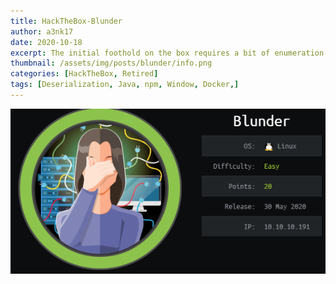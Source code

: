 ```yaml
---
title: HackTheBox-Blunder
author: a3nk17
date: 2020-10-18 
excerpt: The initial foothold on the box requires a bit of enumeration to find out the correct user who can login into CMS:- bludit. There is the file upload vulnerability on the cms that gets the initial sheel on the box..
thumbnail: /assets/img/posts/blunder/info.png
categories: [HackTheBox, Retired]
tags: [Deserialization, Java, npm, Window, Docker,]
---
```



![info](/assets/img/posts/blunder/info.png)
